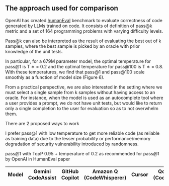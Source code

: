 

## The approach used for comparison
OpenAI has created [humanEval](https://arxiv.org/abs/2107.03374) benchmark to evaluate correctness of code generated by LLMs trained on code.
It consists of definition of pass@k metric and a set of 164 programming problems with varying difficulty levels.

Pass@k can also be interpreted as the result of evaluating the best out of k samples, where the best sample is picked by an oracle with prior knowledge of the unit tests.



In particular, for a 679M parameter model, the optimal temperature for pass@1 is T
∗ = 0.2 and the optimal temperature for pass@100 is T
∗ = 0.8. With these temperatures,
we find that pass@1 and pass@100 scale smoothly as a
function of model size (Figure 6).



From
a practical perspective, we are also interested in the setting where we must select a single sample from k samples
without having access to an oracle. For instance, when the
model is used as an autocomplete tool where a user provides
a prompt, we do not have unit tests, but would like to return
only a single completion to the user for evaluation so as to
not overwhelm them.

 

There are 2 proposed ways to work 

I prefer pass@1 with low temperature to get more reliable code (as reliable as training data) due to the lesser probability or performance/memory degradation of security vulnerability introduced by randomness.


pass@1 with TopP 0.95 + temperature of 0.2 as recommended for pass@1 by OpenAI in HumanEval paper 


| Model | Gemini CodeAssist | GitHub Copilot | Amazon Q (CodeWhisperer) | Cursor | Qodo (Codium) |
| -- | -- | -- | -- | -- | -- |
